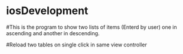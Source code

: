 # iosDevelopment

#This is the program to show two lists of items (Enterd by user) one in ascending and another in descending.

#Reload two tables on single click in same view controller

